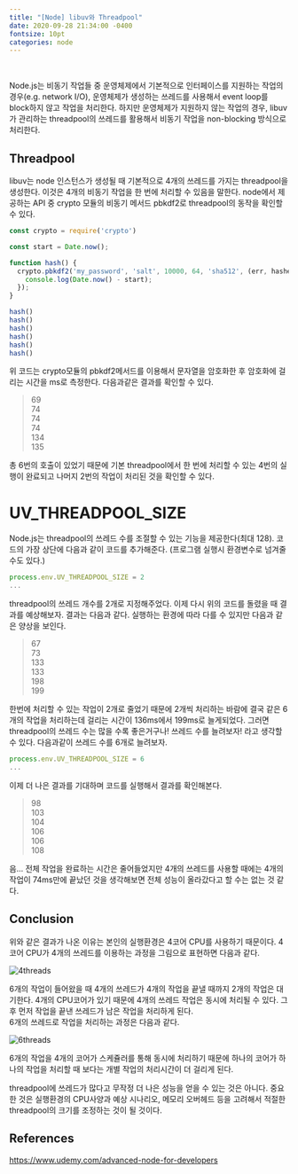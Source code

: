```yaml
---
title: "[Node] libuv와 Threadpool"
date: 2020-09-28 21:34:00 -0400
fontsize: 10pt
categories: node
---
```


<br>

Node.js는 비동기 작업들 중 운영체제에서 기본적으로 인터페이스를 지원하는 작업의 경우(e.g. network I/O), 운영체제가 생성하는 쓰레드를 사용해서 event loop를 block하지 않고 작업을 처리한다. 하지만 운영체제가 지원하지 않는 작업의 경우, libuv가 관리하는 threadpool의 쓰레드를 활용해서 비동기 작업을 non-blocking 방식으로 처리한다.  

## Threadpool  

libuv는 node 인스턴스가 생성될 때 기본적으로 4개의 쓰레드를 가지는 threadpool을 생성한다. 이것은 4개의 비동기 작업을 한 번에 처리할 수 있음을 말한다. node에서 제공하는 API 중 crypto 모듈의 비동기 메서드 pbkdf2로 threadpool의 동작을 확인할 수 있다.

~~~javascript
const crypto = require('crypto')

const start = Date.now();

function hash() {
  crypto.pbkdf2('my_password', 'salt', 10000, 64, 'sha512', (err, hashed) => {  
    console.log(Date.now() - start);
  });
}

hash()
hash()
hash()
hash()
hash()
hash()
~~~

위 코드는 crypto모듈의 pbkdf2메서드를 이용해서 문자열을 암호화한 후 암호화에 걸리는 시간을 ms로 측정한다. 다음과같은 결과를 확인할 수 있다.  

>69  
>74  
>74  
>74  
>134  
>135  

총 6번의 호출이 있었기 때문에 기본 threadpool에서 한 번에 처리할 수 있는 4번의 실행이 완료되고 나머지 2번의 작업이 처리된 것을 확인할 수 있다.

# UV_THREADPOOL_SIZE  

Node.js는 threadpool의 쓰레드 수를 조절할 수 있는 기능을 제공한다(최대 128). 코드의 가장 상단에 다음과 같이 코드를 추가해준다. (프로그램 실행시 환경변수로 넘겨줄 수도 있다.)

~~~javascript
process.env.UV_THREADPOOL_SIZE = 2
...
~~~

threadpool의 쓰레드 개수를 2개로 지정해주었다. 이제 다시 위의 코드를 돌렸을 때 결과를 예상해보자. 결과는 다음과 같다. 실행하는 환경에 따라 다를 수 있지만 다음과 같은 양상을 보인다.

>67  
>73  
>133  
>133  
>198  
>199  

한번에 처리할 수 있는 작업이 2개로 줄었기 때문에 2개씩 처리하는 바람에 결국 같은 6개의 작업을 처리하는데 걸리는 시간이 136ms에서 199ms로 늘게되었다. 그러면 threadpool의 쓰레드 수는 많을 수록 좋은거구나! 쓰레드 수를 늘려보자! 라고 생각할 수 있다. 다음과같이 쓰레드 수를 6개로 늘려보자.

~~~javascript
process.env.UV_THREADPOOL_SIZE = 6
...
~~~

이제 더 나은 결과를 기대하며 코드를 실행해서 결과를 확인해본다.

>98  
>103  
>104  
>106  
>106  
>108  

음... 전체 작업을 완료하는 시간은 줄어들었지만 4개의 쓰레드를 사용할 때에는 4개의 작업이 74ms만에 끝났던 것을 생각해보면 전체 성능이 올라갔다고 할 수는 없는 것 같다.  

## Conclusion

위와 같은 결과가 나온 이유는 본인의 실행환경은 4코어 CPU를 사용하기 때문이다. 4코어 CPU가 4개의 쓰레드를 이용하는 과정을 그림으로 표현하면 다음과 같다.

![4threads](https://user-images.githubusercontent.com/50684454/94440287-79a19e80-01dc-11eb-8d5c-43c18e6310e0.png)

6개의 작업이 들어왔을 때 4개의 쓰레드가 4개의 작업을 끝낼 때까지 2개의 작업은 대기한다. 4개의 CPU코어가 있기 때문에 4개의 쓰레드 작업은 동시에 처리될 수 있다. 그 후 먼저 작업을 끝낸 쓰레드가 남은 작업을 처리하게 된다.  
6개의 쓰레드로 작업을 처리하는 과정은 다음과 같다.

![6threads](https://user-images.githubusercontent.com/50684454/94440294-7c9c8f00-01dc-11eb-983e-f54d317e171d.png)

6개의 작업을 4개의 코어가 스케쥴러를 통해 동시에 처리하기 때문에 하나의 코어가 하나의 작업을 처리할 때 보다는 개별 작업의 처리시간이 더 걸리게 된다.  

threadpool에 쓰레드가 많다고 무작정 더 나은 성능을 얻을 수 있는 것은 아니다. 중요한 것은 실행환경의 CPU사양과 예상 시나리오, 메모리 오버헤드 등을 고려해서 적절한 threadpool의 크기를 조정하는 것이 될 것이다.

## References
<https://www.udemy.com/advanced-node-for-developers>

